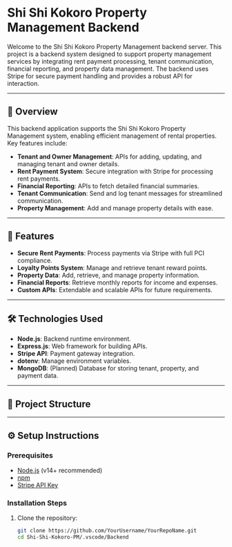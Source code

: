 # Shi Shi Kokoro Property Management Backend

Welcome to the Shi Shi Kokoro Property Management backend server. This project is a backend system designed to support property management services by integrating rent payment processing, tenant communication, financial reporting, and property data management. The backend uses Stripe for secure payment handling and provides a robust API for interaction.

---

## 📜 Overview

This backend application supports the Shi Shi Kokoro Property Management system, enabling efficient management of rental properties. Key features include:
- **Tenant and Owner Management**: APIs for adding, updating, and managing tenant and owner details.
- **Rent Payment System**: Secure integration with Stripe for processing rent payments.
- **Financial Reporting**: APIs to fetch detailed financial summaries.
- **Tenant Communication**: Send and log tenant messages for streamlined communication.
- **Property Management**: Add and manage property details with ease.

---

## 🚀 Features

- **Secure Rent Payments**: Process payments via Stripe with full PCI compliance.
- **Loyalty Points System**: Manage and retrieve tenant reward points.
- **Property Data**: Add, retrieve, and manage property information.
- **Financial Reports**: Retrieve monthly reports for income and expenses.
- **Custom APIs**: Extendable and scalable APIs for future requirements.

---

## 🛠️ Technologies Used

- **Node.js**: Backend runtime environment.
- **Express.js**: Web framework for building APIs.
- **Stripe API**: Payment gateway integration.
- **dotenv**: Manage environment variables.
- **MongoDB**: (Planned) Database for storing tenant, property, and payment data.

---

## 📂 Project Structure


---

## ⚙️ Setup Instructions

### Prerequisites
- [Node.js](https://nodejs.org/) (v14+ recommended)
- [npm](https://www.npmjs.com/)
- [Stripe API Key](https://stripe.com/)

### Installation Steps
1. Clone the repository:
   ```bash
   git clone https://github.com/YourUsername/YourRepoName.git
   cd Shi-Shi-Kokoro-PM/.vscode/Backend
